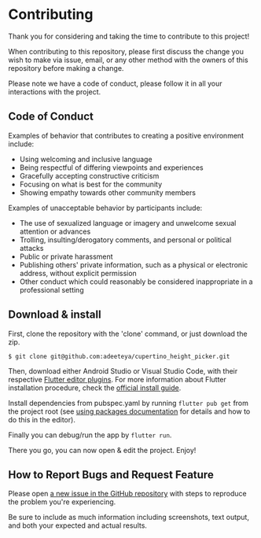 # Contributing

Thank you for considering and taking the time to contribute to this project!

When contributing to this repository, please first discuss the change you wish to make via issue, email, or any other method with the owners of this repository before making a change.

Please note we have a code of conduct, please follow it in all your interactions with the project.

## Code of Conduct

Examples of behavior that contributes to creating a positive environment
include:

* Using welcoming and inclusive language
* Being respectful of differing viewpoints and experiences
* Gracefully accepting constructive criticism
* Focusing on what is best for the community
* Showing empathy towards other community members

Examples of unacceptable behavior by participants include:

* The use of sexualized language or imagery and unwelcome sexual attention or
  advances
* Trolling, insulting/derogatory comments, and personal or political attacks
* Public or private harassment
* Publishing others' private information, such as a physical or electronic
  address, without explicit permission
* Other conduct which could reasonably be considered inappropriate in a
  professional setting


## Download & install

First, clone the repository with the 'clone' command, or just download the zip.

```
$ git clone git@github.com:adeeteya/cupertino_height_picker.git
```

Then, download either Android Studio or Visual Studio Code, with their respective [Flutter editor plugins](https://flutter.io/get-started/editor/). For more information about Flutter installation procedure, check the [official install guide](https://flutter.io/get-started/install/).

Install dependencies from pubspec.yaml by running `flutter pub get` from the project root (see [using packages documentation](https://flutter.io/using-packages/#adding-a-package-dependency-to-an-app) for details and how to do this in the editor).

Finally you can debug/run the app by `flutter run`.

There you go, you can now open & edit the project. Enjoy!

## How to Report Bugs and Request Feature

Please open [a new issue in the GitHub repository](https://github.com/adeeteya/cupertino_height_picker/issues) with steps to reproduce the problem you're experiencing.

Be sure to include as much information including screenshots, text output, and both your expected and actual results.